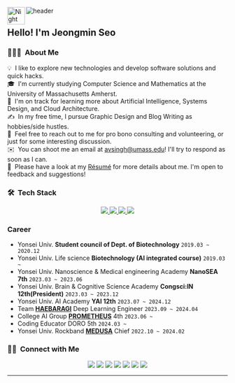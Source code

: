 ![header](https://capsule-render.vercel.app/api?type=transparent&color=timeAuto&height=250&section=header&text=%22Hello!%20I'm%20Jeongmin%20Seo!%22&fontSize=70
)
<img alt="Night Coding" src="./assets/Hand%20Wave.gif" width='40' align="left"/><h2>Hello! I'm Jeongmin Seo</h2>

<!-- ## 👋 &nbsp;Hello! I'm Jeongmin Seo -->

### 👨🏻‍💻 &nbsp;About Me

💡 &nbsp;I like to explore new technologies and develop software solutions and quick hacks.\
🎓 &nbsp;I'm currently studying Computer Science and Mathematics at the University of Massachusetts Amherst.\
🌱 &nbsp;I'm on track for learning more about Artificial Intelligence, Systems Design, and Cloud Architecture.\
✍️ &nbsp;In my free time, I pursue Graphic Design and Blog Writing as hobbies/side hustles.\
💬 &nbsp;Feel free to reach out to me for pro bono consulting and volunteering, or just for some interesting discussion.\
✉️ &nbsp;You can shoot me an email at avsingh@umass.edu! I'll try to respond as soon as I can.\
📄 &nbsp;Please have a look at my [Résumé](https://www.adityavsingh.com/resume.html) for more details about me. I'm open to feedback and suggestions!

### 🛠 &nbsp;Tech Stack
<p align="center">
  <a href="https://www.tensorflow.org" target="_blank">
    <img src="https://img.shields.io/badge/TensorFlow-%23FF6F00?style=for-the-badge&logo=TensorFlow&logoColor=white"/>
  </a>
  <a href="https://pytorch.org" target="_blank">
    <img src="https://img.shields.io/badge/PyTorch-%23EE4C2C?style=for-the-badge&logo=PyTorch&logoColor=white"/>
  </a>
  <a href="https://www.python.org/" target="_blank">
    <img src="https://img.shields.io/badge/Python-3776AB?style=for-the-badge&logo=python&logoColor=white"/>
  </a>
  <a href="https://www.r-project.org/" target="_blank">
    <img src="https://img.shields.io/badge/R-276DC3?style=for-the-badge&logo=r&logoColor=white"/>
  </a>
</p>

### Career
  - Yonsei Univ. **Student council of Dept. of Biotechnology** `2019.03 ~ 2020.12`
  - Yonsei Univ. Life science **Biotechnology (AI integrated course)** `2019.03 ~`
  - Yonsei Univ. Nanoscience & Medical engineering Academy **NanoSEA 7th** `2023.03 ~ 2023.06`
  - Yonsei Univ. Brain & Cognitive Science Academy **Congsci:IN 12th(President)** `2023.03 ~ 2023.12`
  - Yonsei Univ. AI Academy **YAI 12th** `2023.07 ~ 2024.12`
  - Team **[HAEBARAGI](https://github.com/sunnybraille)** Deep Learning Engineer `2023.09 ~ 2024.04`
  - College AI Group **[PROMETHEUS](https://github.com/Prometheus-AI-Project)** 4th `2023.06 ~`
  - Coding Educator DORO 5th `2024.03 ~`
  - Yonsei Univ. Rockband **[MEDUSA](https://www.youtube.com/@yonseimedusa_official)** Chief `2022.10 ~ 2024.02`

### 🤝🏻 &nbsp;Connect with Me

<p align="center">
<a href="https://www.adityavsingh.com"><img src="https://img.shields.io/badge/-adityavsingh.com-3423A6?style=flat&logo=Google-Chrome&logoColor=white"/></a>
<a href="https://linkedin.com/in/AVS1508"><img src="https://img.shields.io/badge/-Aditya%20Vikram%20Singh-0077B5?style=flat&logo=Linkedin&logoColor=white"/></a>
<a href="mailto:avsingh@umass.edu"><img src="https://img.shields.io/badge/-avsingh@umass.edu-D14836?style=flat&logo=Gmail&logoColor=white"/></a>
<a href="https://instagram.com/adityavs_"><img src="https://img.shields.io/badge/-@adityavs__-E4405F?style=flat&logo=Instagram&logoColor=white"/></a>
<a href="https://facebook.com/AVS1508"><img src="https://img.shields.io/badge/-@AVS1508-1877F2?style=flat&logo=Facebook&logoColor=white"/></a>
<a href="https://www.pinterest.ca/AVS1508"><img src="https://img.shields.io/badge/-@AVS1508-BD081C?style=flat&logo=Pinterest&logoColor=white"/></a>
<a href="https://www.behance.net/AVS1508"><img src="https://img.shields.io/badge/-@AVS1508-1769FF?style=flat&logo=Behance&logoColor=white"/></a>
</p>

-----

